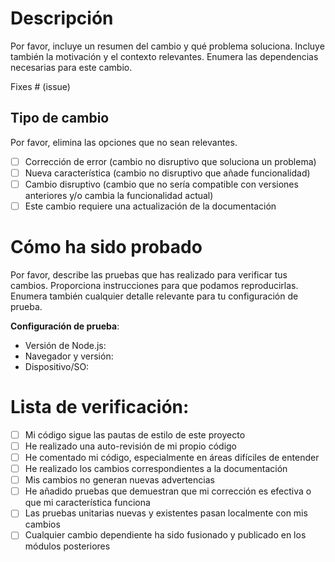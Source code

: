 # Descripción

Por favor, incluye un resumen del cambio y qué problema soluciona. Incluye también la motivación y el contexto relevantes. Enumera las dependencias necesarias para este cambio.

Fixes # (issue)

## Tipo de cambio

Por favor, elimina las opciones que no sean relevantes.

- [ ] Corrección de error (cambio no disruptivo que soluciona un problema)
- [ ] Nueva característica (cambio no disruptivo que añade funcionalidad)
- [ ] Cambio disruptivo (cambio que no sería compatible con versiones anteriores y/o cambia la funcionalidad actual)
- [ ] Este cambio requiere una actualización de la documentación

# Cómo ha sido probado

Por favor, describe las pruebas que has realizado para verificar tus cambios. Proporciona instrucciones para que podamos reproducirlas. Enumera también cualquier detalle relevante para tu configuración de prueba.

**Configuración de prueba**:
* Versión de Node.js:
* Navegador y versión:
* Dispositivo/SO:

# Lista de verificación:

- [ ] Mi código sigue las pautas de estilo de este proyecto
- [ ] He realizado una auto-revisión de mi propio código
- [ ] He comentado mi código, especialmente en áreas difíciles de entender
- [ ] He realizado los cambios correspondientes a la documentación
- [ ] Mis cambios no generan nuevas advertencias
- [ ] He añadido pruebas que demuestran que mi corrección es efectiva o que mi característica funciona
- [ ] Las pruebas unitarias nuevas y existentes pasan localmente con mis cambios
- [ ] Cualquier cambio dependiente ha sido fusionado y publicado en los módulos posteriores
